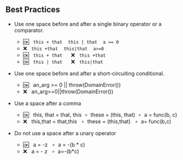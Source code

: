 ## Best Practices

- Use one space before and after a single binary operator or a comparator.
  - :ok:&nbsp;&nbsp; `this + that` &nbsp;&nbsp; `this | that` &nbsp;&nbsp; `a >= 0`
  - :x:&nbsp;&nbsp;  `this +that` &nbsp;&nbsp; `this|that` &nbsp;&nbsp; `a>=0`
  - :ok:&nbsp;&nbsp; `this + that` &nbsp;&nbsp;&nbsp;&nbsp; :x:&nbsp;&nbsp;  `this +that` 
  - :ok:&nbsp;&nbsp; `this | that` &nbsp;&nbsp;&nbsp;&nbsp; :x:&nbsp;&nbsp;  `this|that` 

- Use one space before and after a short-circuiting conditional.
  - :ok:&nbsp;&nbsp; an_arg >= 0 || throw(DomainError())
  - :x:&nbsp;&nbsp;  an_arg>=0||throw(DomainError())
  
- Use a space after a comma
  - :ok:&nbsp;&nbsp; this, that = that, this  &nbsp;&SmallCircle;&nbsp; these = (this, that) &nbsp;&SmallCircle;&nbsp; a = func(b, c)
  - :x:&nbsp;&nbsp;  this,that = that,this &nbsp;&nbsp;&SmallCircle;&nbsp; these = (this,that) &nbsp;&nbsp;&SmallCircle;&nbsp; a= func(b,c)

- Do not use a space after a unary operator
  - :ok:&nbsp;&nbsp; a = -z &nbsp;&nbsp;&SmallCircle;&nbsp; a = -(b * c)
  - :x:&nbsp;&nbsp;  a = - z &nbsp;&nbsp;&SmallCircle;&nbsp; a=-(b*c)
  
 

